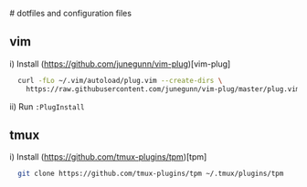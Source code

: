 # dotfiles and configuration files

## vim

i) Install (https://github.com/junegunn/vim-plug)[vim-plug]


```sh
  curl -fLo ~/.vim/autoload/plug.vim --create-dirs \ 
    https://raw.githubusercontent.com/junegunn/vim-plug/master/plug.vim
```

ii) Run `:PlugInstall`

## tmux

i) Install (https://github.com/tmux-plugins/tpm)[tpm]

```sh
  git clone https://github.com/tmux-plugins/tpm ~/.tmux/plugins/tpm
```

